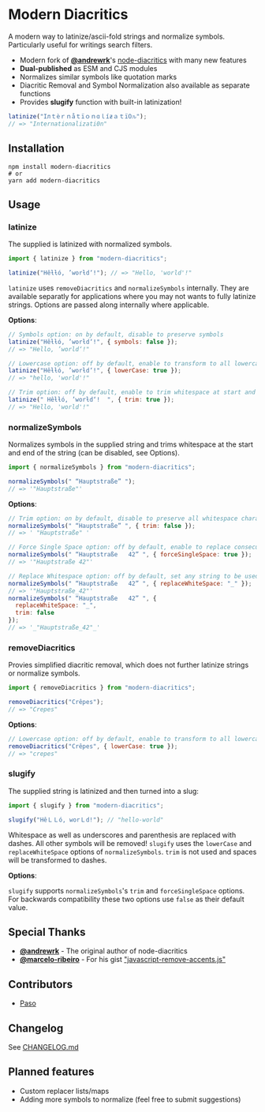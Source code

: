 # Modern Diacritics

A modern way to latinize/ascii-fold strings and normalize symbols. Particularly useful for writings search filters.

- Modern fork of [**@andrewrk**](https://github.com/andrewrk/)'s [node-diacritics](https://github.com/andrewrk/node-diacritics) with many new features
- **Dual-published** as ESM and CJS modules
- Normalizes similar symbols like quotation marks
- Diacritic Removal and Symbol Normalization also available as separate functions
- Provides **slugify** function with built-in latinization!

```js
latinize("Iлｔèｒｎåｔïｏｎɑｌíƶａｔï߀ԉ");
// => "Internationalizati0n"
```

## Installation

```shell
npm install modern-diacritics
# or
yarn add modern-diacritics
```

## Usage

### latinize

The supplied is latinized with normalized symbols.

```js
import { latinize } from "modern-diacritics";

latinize("Hêƚƚó, ’worƚd‘!"); // => "Hello, 'world'!"
```

`latinize` uses `removeDiacritics` and `normalizeSymbols` internally. They are available separatly for applications where you may not wants to fully latinize strings. Options are passed along internally where applicable.

**Options**:

```js
// Symbols option: on by default, disable to preserve symbols
latinize("Hêƚƚó, ’worƚd‘!", { symbols: false });
// => "Hello, ’world‘!"

// Lowercase option: off by default, enable to transform to all lowercase characters
latinize("Hêƚƚó, ’worƚd‘!", { lowerCase: true });
// => "hello, 'world'!"

// Trim option: off by default, enable to trim whitespace at start and end of string
latinize(" Hêƚƚó, ’worƚd‘!  ", { trim: true });
// => "Hello, 'world'!"
```

### normalizeSymbols

Normalizes symbols in the supplied string and trims whitespace at the start and end of the string (can be disabled, see Options).

```js
import { normalizeSymbols } from "modern-diacritics";

normalizeSymbols(" “Hauptstraße” ");
// => '"Hauptstraße"'
```

**Options**:

```js
// Trim option: on by default, disable to preserve all whitespace characters as spaces
normalizeSymbols(" “Hauptstraße” ", { trim: false });
// => ' "Hauptstraße" '

// Force Single Space option: off by default, enable to replace consecutive whitespaces with a single whitespace
normalizeSymbols(" “Hauptstraße   42” ", { forceSingleSpace: true });
// => '"Hauptstraße 42"'

// Replace Whitespace option: off by default, set any string to be used as replacement for whitespaces
normalizeSymbols(" “Hauptstraße   42” ", { replaceWhiteSpace: "_" });
// => '"Hauptstraße_42"'
normalizeSymbols(" “Hauptstraße   42” ", {
  replaceWhiteSpace: "_",
  trim: false
});
// => '_"Hauptstraße_42"_'
```

### removeDiacritics

Provies simplified diacritic removal, which does not further latinize strings or normalize symbols.

```js
import { removeDiacritics } from "modern-diacritics";

removeDiacritics("Crêpes");
// => "Crepes"
```

**Options**:

```js
// Lowercase option: off by default, enable to transform to all lowercase characters
removeDiacritics("Crêpes", { lowerCase: true });
// => "crepes"
```

### slugify

The supplied string is latinized and then turned into a slug:

```js
import { slugify } from "modern-diacritics";

slugify("HêＬＬó, worＬd!"); // "hello-world"
```

Whitespace as well as underscores and parenthesis are replaced with dashes. All other symbols will be removed! `slugify` uses the `lowerCase` and `replaceWhiteSpace` options of `normalizeSymbols`. `trim` is not used and spaces will be transformed to dashes.

**Options**:

`slugify` supports `normalizeSymbols`'s `trim` and `forceSingleSpace` options. For backwards compatibility these two options use `false` as their default value.

## Special Thanks

- [**@andrewrk**](https://github.com/andrewrk/) - The original author of node-diacritics
- [**@marcelo-ribeiro**](https://github.com/marcelo-ribeiro) - For his gist ["javascript-remove-accents.js"](https://gist.github.com/marcelo-ribeiro/abd651b889e4a20e0bab558a05d38d77)

## Contributors

- [Paso](https://github.com/Paso)

## Changelog

See [CHANGELOG.md](CHANGELOG.md)

## Planned features

- Custom replacer lists/maps
- Adding more symbols to normalize (feel free to submit suggestions)
